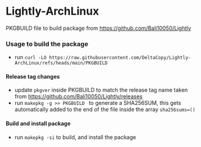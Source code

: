 # Lightly-ArchLinux
PKGBUILD file to build package from https://github.com/Bali10050/Lightly

### Usage to build the package

- run `curl -LO https://raw.githubusercontent.com/DeltaCopy/Lightly-ArchLinux/refs/heads/main/PKGBUILD`

#### Release tag changes

- update `pkgver` inside PKGBUILD to match the release tag name taken from https://github.com/Bali10050/Lightly/releases
- run `makepkg -g >> PKGBUILD ` to generate a SHA256SUM, this gets automatically added to the end of the file inside the array `sha256sums=()`

#### Build and install package

- run `makepkg -si` to build, and install the package
